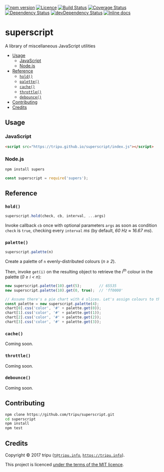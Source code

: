 [![npm version](https://img.shields.io/npm/v/supers.svg)](https://npmjs.org/package/supers)
[![Licence](https://img.shields.io/npm/l/supers.svg)](LICENSE)
[![Build Status](https://travis-ci.org/tripu/superscript.svg?branch=master)](https://travis-ci.org/tripu/superscript)
[![Coverage Status](https://coveralls.io/repos/tripu/superscript/badge.svg)](https://coveralls.io/r/tripu/superscript)
[![Dependency Status](https://david-dm.org/tripu/superscript.svg)](https://david-dm.org/tripu/superscript)
[![devDependency Status](https://david-dm.org/tripu/superscript/dev-status.svg)](https://david-dm.org/tripu/superscript#info=devDependencies)
[![Inline docs](https://inch-ci.org/github/tripu/superscript.svg?branch=master)](https://inch-ci.org/github/tripu/superscript)

# superscript

A library of miscellaneous JavaScript utilities

* [Usage](#usage)
  * [JavaScript](#javascript)
  * [Node.js](#nodejs)
* [Reference](#reference)
  * [`hold()`](#hold)
  * [`palette()`](#palette)
  * [`cache()`](#cache)
  * [`throttle()`](#throttle)
  * [`debounce()`](#debounce)
* [Contributing](#contributing)
* [Credits](#credits)

## Usage

### JavaScript

```html
<script src="https://tripu.github.io/superscript/index.js"></script>
```

### Node.js

```bash
npm install supers
```

```javascript
const superscript = require('supers');
```

## Reference

### `hold()`

```javascript
superscript.hold(check, cb, interval, ...args)
```

Invoke callback `cb` once with optional parameters `args` as soon as condition `check` is `true`, checking every `interval` *ms* (by default, *60 Hz ≈ 16.67
ms*).

### `palette()`

```javascript
superscript.palette(n)
```

Create a palette of `n` evenly-distributed colours (*n ≥ 2*).

Then, invoke `get(i)` on the resulting object to retrieve the *i<sup>th</sup>* colour in the palette (*0 ≥ i < n*):

```javascript
new superscript.palette(10).get(5);        // 65535
new superscript.palette(10).get(0, true);  // 'ff0000'
```

```javascript
// Assume there's a pie chart with 4 slices. Let's assign colours to them:
const palette = new superscript.palette(4);
chart[0].css('color', '#' + palette.get(0));
chart[1].css('color', '#' + palette.get(1));
chart[2].css('color', '#' + palette.get(2));
chart[3].css('color', '#' + palette.get(3));
```

### `cache()`

Coming soon.

### `throttle()`

Coming soon.

### `debounce()`

Coming soon.

## Contributing

```bash
npm clone https://github.com/tripu/superscript.git
cd superscript
npm install
npm test

```

## Credits

Copyright &copy; 2017 tripu ([`t@tripu.info`](mailto:t@tripu.info), [`https://tripu.info`](https://tripu.info/)).

This project is licenced [under the terms of the MIT licence](LICENSE.md).

